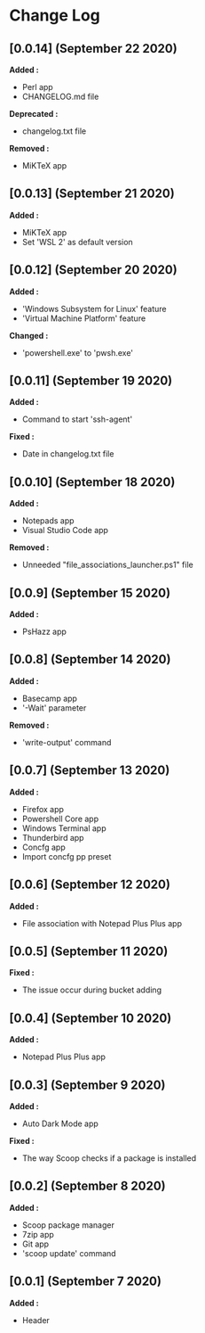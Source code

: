 # Change Log

## [0.0.14] (September 22 2020)

**Added :**

- Perl app
- CHANGELOG.md file

**Deprecated :**
- changelog.txt file

**Removed :**
- MiKTeX app

## [0.0.13] (September 21 2020)

**Added :**

- MiKTeX app
- Set 'WSL 2' as default version

## [0.0.12] (September 20 2020)

**Added :**

- 'Windows Subsystem for Linux' feature
- 'Virtual Machine Platform' feature

**Changed :**
- 'powershell.exe' to 'pwsh.exe'

## [0.0.11] (September 19 2020)

**Added :**

- Command to start 'ssh-agent'

**Fixed :**
- Date in changelog.txt file

## [0.0.10] (September 18 2020)

**Added :**

- Notepads app
- Visual Studio Code app

**Removed :**
- Unneeded "file_associations_launcher.ps1" file

## [0.0.9] (September 15 2020)

**Added :**

- PsHazz app

## [0.0.8] (September 14 2020)

**Added :**

- Basecamp app
- '-Wait' parameter

**Removed :**

- 'write-output' command

## [0.0.7] (September 13 2020)

**Added :**

- Firefox app
- Powershell Core app
- Windows Terminal app
- Thunderbird app
- Concfg app
- Import concfg pp preset

## [0.0.6] (September 12 2020)

**Added :**

- File association with Notepad Plus Plus app

## [0.0.5] (September 11 2020)

**Fixed :**

- The issue occur during bucket adding

## [0.0.4] (September 10 2020)

**Added :**

- Notepad Plus Plus app

## [0.0.3] (September 9 2020)

**Added :**

- Auto Dark Mode app

**Fixed :**

- The way Scoop checks if a package is installed

## [0.0.2] (September 8 2020)

**Added :**

- Scoop package manager
- 7zip app
- Git app
- 'scoop update' command

## [0.0.1] (September 7 2020)

**Added :**

- Header
